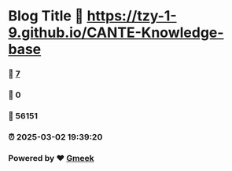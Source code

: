 # Blog Title :link: https://tzy-1-9.github.io/CANTE-Knowledge-base 
### :page_facing_up: [7](https://tzy-1-9.github.io/CANTE-Knowledge-base/tag.html) 
### :speech_balloon: 0 
### :hibiscus: 56151 
### :alarm_clock: 2025-03-02 19:39:20 
### Powered by :heart: [Gmeek](https://github.com/Meekdai/Gmeek)
